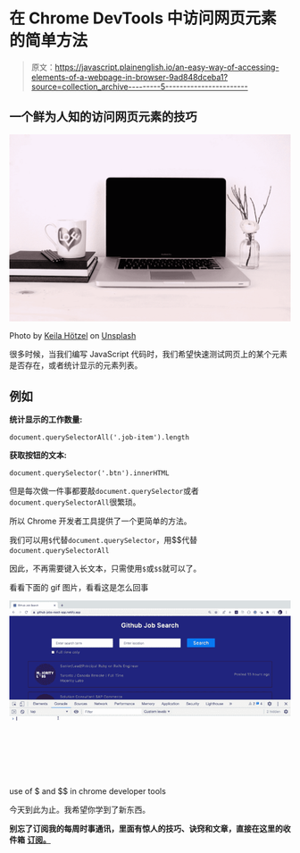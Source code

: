 # 在 Chrome DevTools 中访问网页元素的简单方法

> 原文：<https://javascript.plainenglish.io/an-easy-way-of-accessing-elements-of-a-webpage-in-browser-9ad848dceba1?source=collection_archive---------5----------------------->

## 一个鲜为人知的访问网页元素的技巧

![](img/adb7995595bb8f1b4492ea9f6a93a2ff.png)

Photo by [Keila Hötzel](https://unsplash.com/@keilahoetzel?utm_source=medium&utm_medium=referral) on [Unsplash](https://unsplash.com?utm_source=medium&utm_medium=referral)

很多时候，当我们编写 JavaScript 代码时，我们希望快速测试网页上的某个元素是否存在，或者统计显示的元素列表。

## 例如

**统计显示的工作数量:**

```
document.querySelectorAll('.job-item').length
```

**获取按钮的文本:**

```
document.querySelector('.btn').innerHTML
```

但是每次做一件事都要敲`document.querySelector`或者`document.querySelectorAll`很繁琐。

所以 Chrome 开发者工具提供了一个更简单的方法。

我们可以用`$`代替`document.querySelector`，用$$代替`document.querySelectorAll`

因此，不再需要键入长文本，只需使用`$`或`$$`就可以了。

看看下面的 gif 图片，看看这是怎么回事

![](img/207baa72847010e0de3d52bf077d7143.png)

use of $ and $$ in chrome developer tools

今天到此为止。我希望你学到了新东西。

**别忘了订阅我的每周时事通讯，里面有惊人的技巧、诀窍和文章，直接在这里的收件箱** [**订阅。**](https://yogeshchavan.dev/)